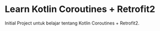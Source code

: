 # Learn Kotlin Coroutines + Retrofit2

Initial Project untuk belajar tentang Kotlin Coroutines + Retrofit2.